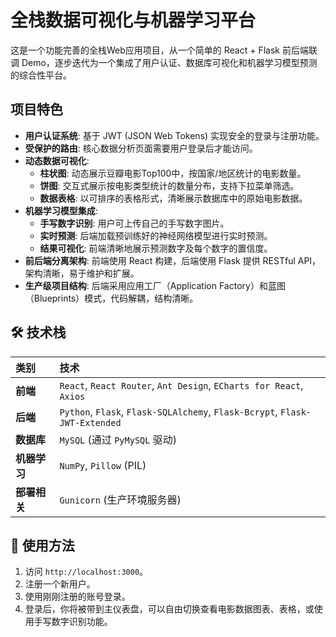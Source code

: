 # 全栈数据可视化与机器学习平台

这是一个功能完善的全栈Web应用项目，从一个简单的 React + Flask 前后端联调 Demo，逐步迭代为一个集成了用户认证、数据库可视化和机器学习模型预测的综合性平台。

## 项目特色

- **用户认证系统**: 基于 JWT (JSON Web Tokens) 实现安全的登录与注册功能。
- **受保护的路由**: 核心数据分析页面需要用户登录后才能访问。
- **动态数据可视化**:
    - **柱状图**: 动态展示豆瓣电影Top100中，按国家/地区统计的电影数量。
    - **饼图**: 交互式展示按电影类型统计的数量分布，支持下拉菜单筛选。
    - **数据表格**: 以可排序的表格形式，清晰展示数据库中的原始电影数据。
- **机器学习模型集成**:
    - **手写数字识别**: 用户可上传自己的手写数字图片。
    - **实时预测**: 后端加载预训练好的神经网络模型进行实时预测。
    - **结果可视化**: 前端清晰地展示预测数字及每个数字的置信度。
- **前后端分离架构**: 前端使用 React 构建，后端使用 Flask 提供 RESTful API，架构清晰，易于维护和扩展。
- **生产级项目结构**: 后端采用应用工厂（Application Factory）和蓝图（Blueprints）模式，代码解耦，结构清晰。


## 🛠️ 技术栈

| 类别 | 技术 |
| :--- | :--- |
| **前端** | `React`, `React Router`, `Ant Design`, `ECharts for React`, `Axios` |
| **后端** | `Python`, `Flask`, `Flask-SQLAlchemy`, `Flask-Bcrypt`, `Flask-JWT-Extended` |
| **数据库** | `MySQL` (通过 `PyMySQL` 驱动) |
| **机器学习** | `NumPy`, `Pillow` (PIL) |
| **部署相关** | `Gunicorn` (生产环境服务器) |


## 🔧 使用方法

1.  访问 `http://localhost:3000`。
2.  注册一个新用户。
3.  使用刚刚注册的账号登录。
4.  登录后，你将被带到主仪表盘，可以自由切换查看电影数据图表、表格，或使用手写数字识别功能。
